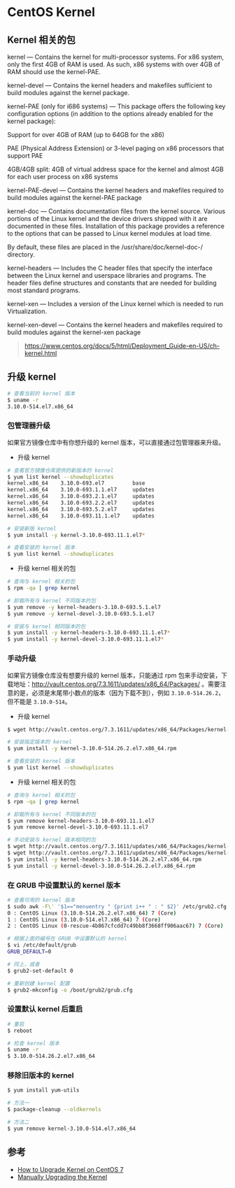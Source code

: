 # CentOS Kernel

## Kernel 相关的包

kernel — Contains the kernel for multi-processor systems. For x86 system, only the first 4GB of RAM is used. As such, x86 systems with over 4GB of RAM should use the kernel-PAE.

kernel-devel — Contains the kernel headers and makefiles sufficient to build modules against the kernel package.

kernel-PAE (only for i686 systems) — This package offers the following key configuration options (in addition to the options already enabled for the kernel package):

Support for over 4GB of RAM (up to 64GB for the x86)

PAE (Physical Address Extension) or 3-level paging on x86 processors that support PAE

4GB/4GB split: 4GB of virtual address space for the kernel and almost 4GB for each user process on x86 systems

kernel-PAE-devel — Contains the kernel headers and makefiles required to build modules against the kernel-PAE package

kernel-doc — Contains documentation files from the kernel source. Various portions of the Linux kernel and the device drivers shipped with it are documented in these files. Installation of this package provides a reference to the options that can be passed to Linux kernel modules at load time.

By default, these files are placed in the /usr/share/doc/kernel-doc-<version>/ directory.

kernel-headers — Includes the C header files that specify the interface between the Linux kernel and userspace libraries and programs. The header files define structures and constants that are needed for building most standard programs.

kernel-xen — Includes a version of the Linux kernel which is needed to run Virtualization.

kernel-xen-devel — Contains the kernel headers and makefiles required to build modules against the kernel-xen package

> https://www.centos.org/docs/5/html/Deployment_Guide-en-US/ch-kernel.html


## 升级 kernel

```bash
# 查看当前的 kernel 版本
$ uname -r
3.10.0-514.el7.x86_64
```

### 包管理器升级

如果官方镜像仓库中有你想升级的 kernel 版本，可以直接通过包管理器来升级。

* 升级 kernel

```bash
# 查看官方镜像仓库提供的新版本的 kernel
$ yum list kernel --showduplicates
kernel.x86_64    3.10.0-693.el7         base
kernel.x86_64    3.10.0-693.1.1.el7     updates
kernel.x86_64    3.10.0-693.2.1.el7     updates
kernel.x86_64    3.10.0-693.2.2.el7     updates
kernel.x86_64    3.10.0-693.5.2.el7     updates
kernel.x86_64    3.10.0-693.11.1.el7    updates

# 安装新版 kernel
$ yum install -y kernel-3.10.0-693.11.1.el7*

# 查看安装的 kernel 版本
$ yum list kernel --showduplicates
```

* 升级 kernel 相关的包

```bash
# 查询与 kernel 相关的包
$ rpm -qa | grep kernel

# 卸载所有与 kernel 不同版本的包
$ yum remove -y kernel-headers-3.10.0-693.5.1.el7
$ yum remove -y kernel-devel-3.10.0-693.5.1.el7

# 安装与 kernel 相同版本的包
$ yum install -y kernel-headers-3.10.0-693.11.1.el7*
$ yum install -y kernel-devel-3.10.0-693.11.1.el7*
```

### 手动升级

如果官方镜像仓库没有想要升级的 kernel 版本，只能通过 rpm 包来手动安装，下载地址：http://vault.centos.org/7.3.1611/updates/x86_64/Packages/ 。需要注意的是，必须是末尾带小数点的版本（因为下载不到），例如 `3.10.0-514.26.2`，但不能是 `3.10.0-514`。

* 升级 kernel

```bash
$ wget http://vault.centos.org/7.3.1611/updates/x86_64/Packages/kernel-3.10.0-514.26.2.el7.x86_64.rpm

# 安装指定版本的 kernel
$ yum install -y kernel-3.10.0-514.26.2.el7.x86_64.rpm

# 查看安装的 kernel 版本
$ yum list kernel --showduplicates
```

* 升级 kernel 相关的包

```bash
# 查询与 kernel 相关的包
$ rpm -qa | grep kernel

# 卸载所有与 kernel 不同版本的包
$ yum remove kernel-headers-3.10.0-693.11.1.el7
$ yum remove kernel-devel-3.10.0-693.11.1.el7

# 手动安装与 kernel 版本相同的包
$ wget http://vault.centos.org/7.3.1611/updates/x86_64/Packages/kernel-headers-3.10.0-514.26.2.el7.x86_64.rpm
$ wget http://vault.centos.org/7.3.1611/updates/x86_64/Packages/kernel-devel-3.10.0-514.26.2.el7.x86_64.rpm
$ yum install -y kernel-headers-3.10.0-514.26.2.el7.x86_64.rpm
$ yum install -y kernel-devel-3.10.0-514.26.2.el7.x86_64.rpm
```

### 在 GRUB 中设置默认的 kernel 版本

```bash
# 查看可用的 kernel 版本
$ sudo awk -F\' '$1=="menuentry " {print i++ " : " $2}' /etc/grub2.cfg
0 : CentOS Linux (3.10.0-514.26.2.el7.x86_64) 7 (Core)
1 : CentOS Linux (3.10.0-514.el7.x86_64) 7 (Core)
2 : CentOS Linux (0-rescue-4b867cfcdd7c49bb8f3668ff906aac67) 7 (Core)

# 根据上面的编号在 GRUB 中设置默认的 kernel
$ vi /etc/default/grub
GRUB_DEFAULT=0

# 同上，或者
$ grub2-set-default 0

# 重新创建 kernel 配置
$ grub2-mkconfig -o /boot/grub2/grub.cfg
```

### 设置默认 kernel 后重启

```bash
# 重启
$ reboot

# 检查 kernel 版本
$ uname -r
$ 3.10.0-514.26.2.el7.x86_64
```

### 移除旧版本的 kernel

```bash
$ yum install yum-utils

# 方法一
$ package-cleanup --oldkernels

# 方法二
$ yum remove kernel-3.10.0-514.el7.x86_64
```


## 参考

* [How to Upgrade Kernel on CentOS 7](https://www.howtoforge.com/tutorial/how-to-upgrade-kernel-in-centos-7-server/)
* [Manually Upgrading the Kernel](https://www.centos.org/docs/5/html/Deployment_Guide-en-US/ch-kernel.html)